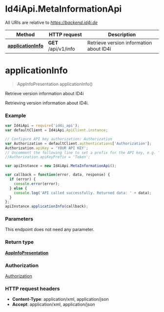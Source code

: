 # Id4iApi.MetaInformationApi

All URIs are relative to *https://backend.id4i.de*

Method | HTTP request | Description
------------- | ------------- | -------------
[**applicationInfo**](MetaInformationApi.md#applicationInfo) | **GET** /api/v1/info | Retrieve version information about ID4i


<a name="applicationInfo"></a>
# **applicationInfo**
> AppInfoPresentation applicationInfo()

Retrieve version information about ID4i

Retrieving version information about ID4i.

### Example
```javascript
var Id4iApi = require('id4i_api');
var defaultClient = Id4iApi.ApiClient.instance;

// Configure API key authorization: Authorization
var Authorization = defaultClient.authentications['Authorization'];
Authorization.apiKey = 'YOUR API KEY';
// Uncomment the following line to set a prefix for the API key, e.g. "Token" (defaults to null)
//Authorization.apiKeyPrefix = 'Token';

var apiInstance = new Id4iApi.MetaInformationApi();

var callback = function(error, data, response) {
  if (error) {
    console.error(error);
  } else {
    console.log('API called successfully. Returned data: ' + data);
  }
};
apiInstance.applicationInfo(callback);
```

### Parameters
This endpoint does not need any parameter.

### Return type

[**AppInfoPresentation**](AppInfoPresentation.md)

### Authorization

[Authorization](../README.md#Authorization)

### HTTP request headers

 - **Content-Type**: application/xml, application/json
 - **Accept**: application/xml, application/json

